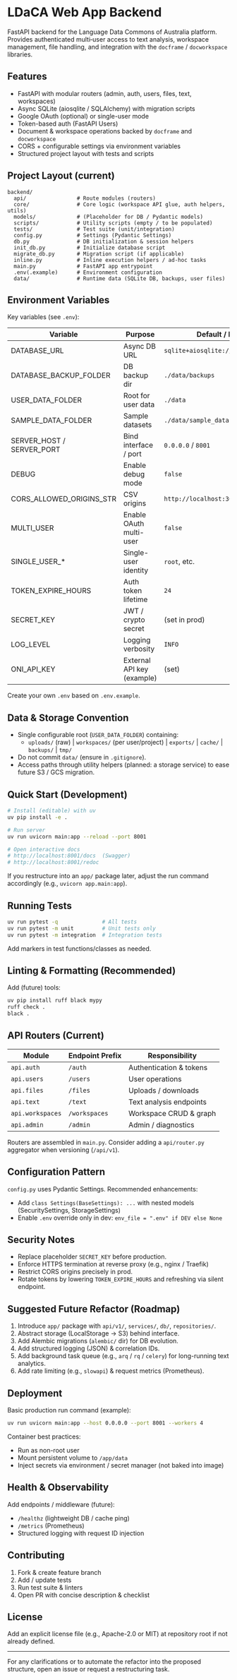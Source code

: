# LDaCA Web App Backend

FastAPI backend for the Language Data Commons of Australia platform. Provides authenticated multi‑user access to text analysis, workspace management, file handling, and integration with the `docframe` / `docworkspace` libraries.

## Features

- FastAPI with modular routers (admin, auth, users, files, text, workspaces)
- Async SQLite (aiosqlite / SQLAlchemy) with migration scripts
- Google OAuth (optional) or single-user mode
- Token-based auth (FastAPI Users)
- Document & workspace operations backed by `docframe` and `docworkspace`
- CORS + configurable settings via environment variables
- Structured project layout with tests and scripts

## Project Layout (current)

```text
backend/
  api/                # Route modules (routers)
  core/               # Core logic (workspace API glue, auth helpers, utils)
  models/             # (Placeholder for DB / Pydantic models)
  scripts/            # Utility scripts (empty / to be populated)
  tests/              # Test suite (unit/integration)
  config.py           # Settings (Pydantic Settings)
  db.py               # DB initialization & session helpers
  init_db.py          # Initialize database script
  migrate_db.py       # Migration script (if applicable)
  inline.py           # Inline execution helpers / ad-hoc tasks
  main.py             # FastAPI app entrypoint
  .env(.example)      # Environment configuration
  data/               # Runtime data (SQLite DB, backups, user files)
```

## Environment Variables

Key variables (see `.env`):

| Variable | Purpose | Default / Example |
|----------|---------|-------------------|
| DATABASE_URL | Async DB URL | `sqlite+aiosqlite:///./data/users.db` |
| DATABASE_BACKUP_FOLDER | DB backup dir | `./data/backups` |
| USER_DATA_FOLDER | Root for user data | `./data` |
| SAMPLE_DATA_FOLDER | Sample datasets | `./data/sample_data` |
| SERVER_HOST / SERVER_PORT | Bind interface / port | `0.0.0.0` / `8001` |
| DEBUG | Enable debug mode | `false` |
| CORS_ALLOWED_ORIGINS_STR | CSV origins | `http://localhost:3000,...` |
| MULTI_USER | Enable OAuth multi-user | `false` |
| SINGLE_USER_* | Single-user identity | `root`, etc. |
| TOKEN_EXPIRE_HOURS | Auth token lifetime | `24` |
| SECRET_KEY | JWT / crypto secret | (set in prod) |
| LOG_LEVEL | Logging verbosity | `INFO` |
| ONI_API_KEY | External API key (example) | (set) |

Create your own `.env` based on `.env.example`.

## Data & Storage Convention

- Single configurable root (`USER_DATA_FOLDER`) containing:
  - `uploads/` (raw) | `workspaces/` (per user/project) | `exports/` | `cache/` | `backups/` | `tmp/`
- Do not commit `data/` (ensure in `.gitignore`).
- Access paths through utility helpers (planned: a storage service) to ease future S3 / GCS migration.

## Quick Start (Development)

```bash
# Install (editable) with uv
uv pip install -e .

# Run server
uv run uvicorn main:app --reload --port 8001

# Open interactive docs
# http://localhost:8001/docs  (Swagger)
# http://localhost:8001/redoc
```

If you restructure into an `app/` package later, adjust the run command accordingly (e.g., `uvicorn app.main:app`).

## Running Tests

```bash
uv run pytest -q              # All tests
uv run pytest -m unit         # Unit tests only
uv run pytest -m integration  # Integration tests
```

Add markers in test functions/classes as needed.

## Linting & Formatting (Recommended)

Add (future) tools:

```bash
uv pip install ruff black mypy
ruff check .
black .
```

## API Routers (Current)

| Module | Endpoint Prefix | Responsibility |
|--------|------------------|----------------|
| `api.auth` | `/auth` | Authentication & tokens |
| `api.users` | `/users` | User operations |
| `api.files` | `/files` | Uploads / downloads |
| `api.text` | `/text` | Text analysis endpoints |
| `api.workspaces` | `/workspaces` | Workspace CRUD & graph |
| `api.admin` | `/admin` | Admin / diagnostics |

Routers are assembled in `main.py`. Consider adding a `api/router.py` aggregator when versioning (`/api/v1`).

## Configuration Pattern

`config.py` uses Pydantic Settings. Recommended enhancements:

- Add `class Settings(BaseSettings): ...` with nested models (SecuritySettings, StorageSettings)
- Enable `.env` override only in dev: `env_file = ".env" if DEV else None`

## Security Notes

- Replace placeholder `SECRET_KEY` before production.
- Enforce HTTPS termination at reverse proxy (e.g., nginx / Traefik)
- Restrict CORS origins precisely in prod.
- Rotate tokens by lowering `TOKEN_EXPIRE_HOURS` and refreshing via silent endpoint.

## Suggested Future Refactor (Roadmap)

1. Introduce `app/` package with `api/v1/`, `services/`, `db/`, `repositories/`.
2. Abstract storage (LocalStorage → S3) behind interface.
3. Add Alembic migrations (`alembic/` dir) for DB evolution.
4. Add structured logging (JSON) & correlation IDs.
5. Add background task queue (e.g., `arq` / `rq` / `celery`) for long-running text analytics.
6. Add rate limiting (e.g., `slowapi`) & request metrics (Prometheus).

## Deployment

Basic production run command (example):

```bash
uv run uvicorn main:app --host 0.0.0.0 --port 8001 --workers 4
```

Container best practices:

- Run as non-root user
- Mount persistent volume to `/app/data`
- Inject secrets via environment / secret manager (not baked into image)

## Health & Observability

Add endpoints / middleware (future):

- `/healthz` (lightweight DB / cache ping)
- `/metrics` (Prometheus)
- Structured logging with request ID injection

## Contributing

1. Fork & create feature branch
2. Add / update tests
3. Run test suite & linters
4. Open PR with concise description & checklist

## License

Add an explicit license file (e.g., Apache-2.0 or MIT) at repository root if not already defined.

---
For any clarifications or to automate the refactor into the proposed structure, open an issue or request a restructuring task.
